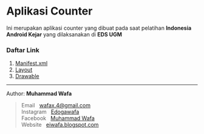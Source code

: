# Aplikasi Counter

Ini merupakan aplikasi counter yang dibuat pada saat pelatihan **Indonesia Android Kejar** yang dilaksanakan di **EDS UGM**

### Daftar Link

1. [Manifest.xml](https://github.com/mwafa/counter-mobil/tree/master/app/src/main)
2. [Layout](https://github.com/mwafa/counter-mobil/tree/master/app/src/main/res/layout)
3. [Drawable](https://github.com/mwafa/counter-mobil/tree/master/app/src/main/res/drawable)


---

Author: **Muhammad Wafa**

> Email &nbsp; [wafax.4@gmail.com](mailto:wafax.4@gmail.com) <br/>
> Instagram &nbsp; [Edogawafa](https://www.instagram.com/edogawafa/) <br/>
> Facebook &nbsp; [Muhammad Wafa](https://www.facebook.com/muhammad.wafa.18) <br/>
> Website &nbsp; [eiwafa.blogspot.com](https://eiwafa.blogspot.com/) <br/>

